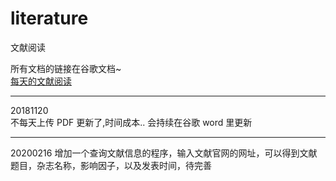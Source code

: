 # literature
文献阅读  

所有文档的链接在谷歌文档~  
[每天的文献阅读](https://docs.google.com/document/d/1kbJNVQx5ApsQPYItAscPGVs0QW_gfyFsuY6O6nz4Uls/edit?usp=sharing)

***  
20181120  
不每天上传 PDF 更新了,时间成本..  会持续在谷歌 word 里更新  

***
20200216
增加一个查询文献信息的程序，输入文献官网的网址，可以得到文献题目，杂志名称，影响因子，以及发表时间，待完善

